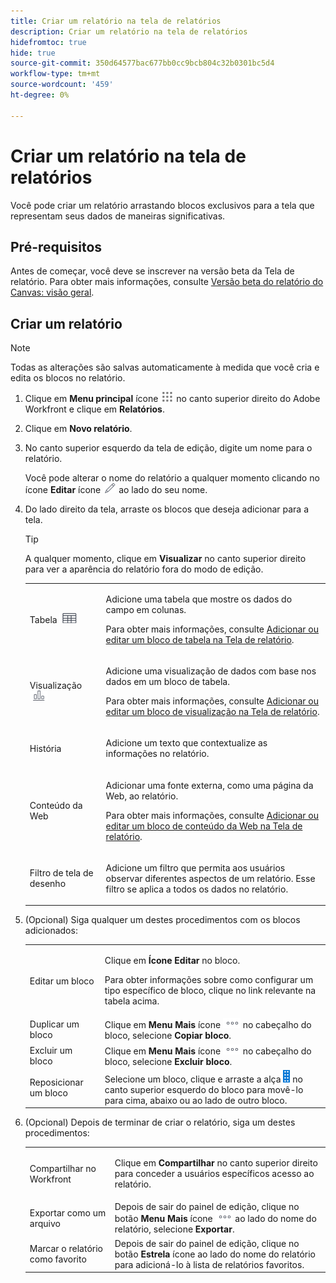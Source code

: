 ```yaml
---
title: Criar um relatório na tela de relatórios
description: Criar um relatório na tela de relatórios
hidefromtoc: true
hide: true
source-git-commit: 350d64577bac677bb0cc9bcb804c32b0301bc5d4
workflow-type: tm+mt
source-wordcount: '459'
ht-degree: 0%

---
```



# Criar um relatório na tela de relatórios

Você pode criar um relatório arrastando blocos exclusivos para a tela que representam seus dados de maneiras significativas.

## Pré-requisitos

Antes de começar, você deve se inscrever na versão beta da Tela de relatório. Para obter mais informações, consulte [Versão beta do relatório do Canvas: visão geral](/help/quicksilver/product-announcements/betas/canvas-dashboards-beta/reporting-canvas-beta-overview.md).

## Criar um relatório

>[!NOTE]
>
>Todas as alterações são salvas automaticamente à medida que você cria e edita os blocos no relatório.

1. Clique em **Menu principal** ícone ![](assets/main-menu-icon.png) no canto superior direito do Adobe Workfront e clique em **Relatórios**.
1. Clique em **Novo relatório**.
1. No canto superior esquerdo da tela de edição, digite um nome para o relatório.

   Você pode alterar o nome do relatório a qualquer momento clicando no ícone **Editar** ícone ![](assets/edit-icon.png) ao lado do seu nome.

1. Do lado direito da tela, arraste os blocos que deseja adicionar para a tela.

   >[!TIP]
   >
   >A qualquer momento, clique em **Visualizar** no canto superior direito para ver a aparência do relatório fora do modo de edição.

   <table style="table-layout:auto"> 
    <col> 
    <col> 
    <tbody> 
     <tr> 
      <td role="rowheader">Tabela <img src="assets/table-icon.png"></td> 
      <td> <p>Adicione uma tabela que mostre os dados do campo em colunas.</p> <p>Para obter mais informações, consulte <a href="../../../reports-and-dashboards/reporting-canvas/table-blocks/add-or-edit-report-table.md" class="MCXref xref">Adicionar ou editar um bloco de tabela na Tela de relatório</a>.</p> </td> 
     </tr> 
     <tr> 
      <td role="rowheader">Visualização <img src="assets/visualization-icon.png"></td> 
      <td> <p>Adicione uma visualização de dados com base nos dados em um bloco de tabela.</p> <p>Para obter mais informações, consulte <a href="../../../reports-and-dashboards/reporting-canvas/visualization-blocks/add-or-edit-report-visualization.md" class="MCXref xref">Adicionar ou editar um bloco de visualização na Tela de relatório</a>.</p> </td> 
     </tr>
      <tr data-mc-conditions="QuicksilverOrClassic.Draft mode"> 
       <td role="rowheader">História</td> 
       <td> <p>Adicione um texto que contextualize as informações no relatório.</p> </td> 
      </tr>
     <tr data-mc-conditions=""> 
      <td role="rowheader">Conteúdo da Web</td> 
      <td> <p>Adicionar uma fonte externa, como uma página da Web, ao relatório.</p> <p>Para obter mais informações, consulte <a href="../../../reports-and-dashboards/reporting-canvas/other-blocks/add-or-edt-web-content-block.md" class="MCXref xref">Adicionar ou editar um bloco de conteúdo da Web na Tela de relatório</a>.</p> </td> 
     </tr>
      <tr data-mc-conditions="QuicksilverOrClassic.Draft mode"> 
       <td role="rowheader">Filtro de tela de desenho</td> 
       <td> <p>Adicione um filtro que permita aos usuários observar diferentes aspectos de um relatório. Esse filtro se aplica a todos os dados no relatório.</p> </td> 
      </tr>
    </tbody> 
   </table>

1. (Opcional) Siga qualquer um destes procedimentos com os blocos adicionados:

   <table style="table-layout:auto"> 
    <col> 
    <col> 
    <tbody> 
     <tr> 
      <td role="rowheader">Editar um bloco</td> 
      <td> <p>Clique em <strong>Ícone Editar</strong> no bloco.</p> <p>Para obter informações sobre como configurar um tipo específico de bloco, clique no link relevante na tabela acima.</p> </td> 
     </tr> 
     <tr> 
      <td role="rowheader">Duplicar um bloco</td> 
      <td>Clique em <strong>Menu Mais</strong> ícone <img src="assets/more-icon.png"> no cabeçalho do bloco, selecione <strong>Copiar bloco</strong>.</td> 
     </tr> 
     <tr> 
      <td role="rowheader">Excluir um bloco</td> 
      <td>Clique em <strong>Menu Mais</strong> ícone <img src="assets/more-icon.png"> no cabeçalho do bloco, selecione <strong>Excluir bloco</strong>.</td> 
     </tr> 
     <tr> 
      <td role="rowheader">Reposicionar um bloco</td> 
      <td> Selecione um bloco, clique e arraste a alça <img src="assets/widget-drag-icon.png" style="max-width: 16px;"> no canto superior esquerdo do bloco para movê-lo para cima, abaixo ou ao lado de outro bloco.</td> 
     </tr> 
    </tbody> 
   </table>

1. (Opcional) Depois de terminar de criar o relatório, siga um destes procedimentos:

   <table style="table-layout:auto"> 
    <col> 
    <col> 
    <tbody> 
     <tr> 
      <td role="rowheader">Compartilhar no Workfront</td> 
      <td> <p>Clique em <strong>Compartilhar</strong> no canto superior direito para conceder a usuários específicos acesso ao relatório.</p> </td> 
     </tr> 
     <tr> 
      <td role="rowheader">Exportar como um arquivo</td> 
      <td>Depois de sair do painel de edição, clique no botão <strong>Menu Mais</strong> ícone <img src="assets/more-icon.png"> ao lado do nome do relatório, selecione <strong>Exportar</strong>.</td> 
     </tr> 
     <tr> 
      <td role="rowheader">Marcar o relatório como favorito</td> 
      <td>Depois de sair do painel de edição, clique no botão <strong>Estrela</strong> ícone ao lado do nome do relatório para adicioná-lo à lista de relatórios favoritos.</td> 
     </tr> 
    </tbody> 
   </table>
